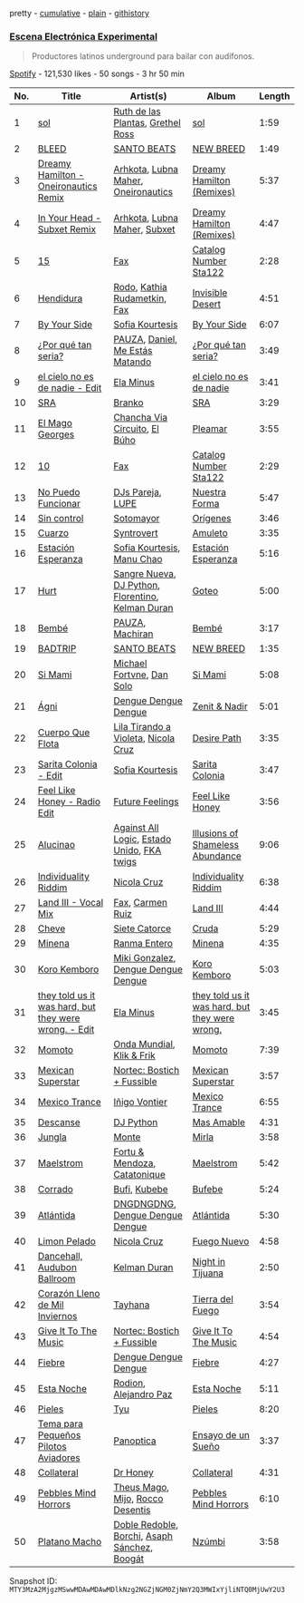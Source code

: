pretty - [cumulative](/playlists/cumulative/37i9dQZF1DWWzc8XPy0ntN.md) - [plain](/playlists/plain/37i9dQZF1DWWzc8XPy0ntN) - [githistory](https://github.githistory.xyz/mackorone/spotify-playlist-archive/blob/main/playlists/plain/37i9dQZF1DWWzc8XPy0ntN)

### [Escena Electrónica Experimental](https://open.spotify.com/playlist/37i9dQZF1DWWzc8XPy0ntN)

> Productores latinos underground para bailar con audífonos.

[Spotify](https://open.spotify.com/user/spotify) - 121,530 likes - 50 songs - 3 hr 50 min

| No. | Title | Artist(s) | Album | Length |
|---|---|---|---|---|
| 1 | [sol](https://open.spotify.com/track/77hF3X4YebUOpYoqY7s9xj) | [Ruth de las Plantas](https://open.spotify.com/artist/7xtkne3Y9293zwMXsJp0QP), [Grethel Ross](https://open.spotify.com/artist/3IWq2rVkwWTMEWbGe6ZQRg) | [sol](https://open.spotify.com/album/6dOkPpcZ3elxSPmyZbvCIg) | 1:59 |
| 2 | [BLEED](https://open.spotify.com/track/3k3r8ffYVixma4Dc0PRQdx) | [SANTO BEATS](https://open.spotify.com/artist/7DqK1Dh8pT3MLdsf9Nomml) | [NEW BREED](https://open.spotify.com/album/5xmOTtTLaPzw8pP4tRtjP4) | 1:49 |
| 3 | [Dreamy Hamilton \- Oneironautics Remix](https://open.spotify.com/track/0uVfcsjX9FX0VRU3sn2PyR) | [Arhkota](https://open.spotify.com/artist/0m0rpowRayqXeysAeJvvzZ), [Lubna Maher](https://open.spotify.com/artist/3zCuqsdLxjuhTjxYsrIuvb), [Oneironautics](https://open.spotify.com/artist/6VYV0dDe760s66s9973L1Q) | [Dreamy Hamilton \(Remixes\)](https://open.spotify.com/album/4X40gozRTAuJrosoKxf9M6) | 5:37 |
| 4 | [In Your Head \- Subxet Remix](https://open.spotify.com/track/50mIPnnh5NYXF3I6HapVjq) | [Arhkota](https://open.spotify.com/artist/0m0rpowRayqXeysAeJvvzZ), [Lubna Maher](https://open.spotify.com/artist/3zCuqsdLxjuhTjxYsrIuvb), [Subxet](https://open.spotify.com/artist/5dxUiR8ZvHWBoMS1iRdDey) | [Dreamy Hamilton \(Remixes\)](https://open.spotify.com/album/4X40gozRTAuJrosoKxf9M6) | 4:47 |
| 5 | [15](https://open.spotify.com/track/7Htro4f5Tf3XWY2v5htdtX) | [Fax](https://open.spotify.com/artist/5QjGFe0TnTyU3FF44b0vx4) | [Catalog Number Sta122](https://open.spotify.com/album/6u4MFeTG2QR99sr4Uf0nPf) | 2:28 |
| 6 | [Hendidura](https://open.spotify.com/track/3ZUUCeA2W2CN17DZIbM7ef) | [Rodo](https://open.spotify.com/artist/53OJAFCNGs4t1FpphUxjPt), [Kathia Rudametkin](https://open.spotify.com/artist/4Jfq4lRAxklhQdmQNIboBp), [Fax](https://open.spotify.com/artist/5QjGFe0TnTyU3FF44b0vx4) | [Invisible Desert](https://open.spotify.com/album/6dU6llQx3HIc2MEMRXzKes) | 4:51 |
| 7 | [By Your Side](https://open.spotify.com/track/69uPNh3b6VKdMZMbIKYQ1l) | [Sofia Kourtesis](https://open.spotify.com/artist/7wXTWO45lqpUejDkike0Gf) | [By Your Side](https://open.spotify.com/album/4iv1fsRtMDanS6VB6RW0Hg) | 6:07 |
| 8 | [¿Por qué tan seria?](https://open.spotify.com/track/6wdkhuxxLOebJK8scPd9LX) | [PAUZA](https://open.spotify.com/artist/2GZ0VsYD0N5Gb3EOIELa1N), [Daniel, Me Estás Matando](https://open.spotify.com/artist/51yyeVxyvecgePAWXmeLUE) | [¿Por qué tan seria?](https://open.spotify.com/album/32NnTNEkICcFVI1gfV5amQ) | 3:49 |
| 9 | [el cielo no es de nadie \- Edit](https://open.spotify.com/track/1pY4lWKYXLGqcSql0CzDuy) | [Ela Minus](https://open.spotify.com/artist/4rdJkXHNrMgowlwUdQAg8T) | [el cielo no es de nadie](https://open.spotify.com/album/2NzNIhJKRGCuPWfAJtUUCL) | 3:41 |
| 10 | [SRA](https://open.spotify.com/track/6J3FPGcMwdO1ik7sYRjKCF) | [Branko](https://open.spotify.com/artist/1lEBJGJgdoevi1Clv9CqLT) | [SRA](https://open.spotify.com/album/13AzeHpoKFRk6T2R9hsaGb) | 3:29 |
| 11 | [El Mago Georges](https://open.spotify.com/track/2BFP1UreT4vYonBeCaP9Uy) | [Chancha Via Circuito](https://open.spotify.com/artist/6E8vZ5lkpXbXlkgHhbVJSl), [El Búho](https://open.spotify.com/artist/1I7FVmvisCtSFzmm87mbLR) | [Pleamar](https://open.spotify.com/album/0ibQuNCIrCSj9OY5OCSzlT) | 3:55 |
| 12 | [10](https://open.spotify.com/track/6ZLJ0s0my4L2RcO2YyNp4D) | [Fax](https://open.spotify.com/artist/5QjGFe0TnTyU3FF44b0vx4) | [Catalog Number Sta122](https://open.spotify.com/album/6u4MFeTG2QR99sr4Uf0nPf) | 2:29 |
| 13 | [No Puedo Funcionar](https://open.spotify.com/track/5ovjlgDlwy3fDfAWDh1Pki) | [DJs Pareja](https://open.spotify.com/artist/5oTo90z4UYa7QUQ3Je3dQ7), [LUPE](https://open.spotify.com/artist/4PRzyAvNqlYKSMhsKl2e0j) | [Nuestra Forma](https://open.spotify.com/album/1Vr6Mf9IkYR5GEwjLyfxMq) | 5:47 |
| 14 | [Sin control](https://open.spotify.com/track/3VU9lUe99fLz5PD6hlwad7) | [Sotomayor](https://open.spotify.com/artist/13UO3EqZHeNkeDQKjUS8oH) | [Orígenes](https://open.spotify.com/album/6gRNWVhhibYkhLxpIemENH) | 3:46 |
| 15 | [Cuarzo](https://open.spotify.com/track/1aIModmKDbvX4xJqBFgQv8) | [Syntrovert](https://open.spotify.com/artist/541d4y9qEGqgZBoHrR0NmA) | [Amuleto](https://open.spotify.com/album/03fMs2DjHK6n5zbDqKkGHg) | 3:35 |
| 16 | [Estación Esperanza](https://open.spotify.com/track/1jGkLUJCl46NmXIM6rUghn) | [Sofia Kourtesis](https://open.spotify.com/artist/7wXTWO45lqpUejDkike0Gf), [Manu Chao](https://open.spotify.com/artist/6wH6iStAh4KIaWfuhf0NYM) | [Estación Esperanza](https://open.spotify.com/album/64q41JtvnThaB2VaVrqfpQ) | 5:16 |
| 17 | [Hurt](https://open.spotify.com/track/7nZfJZknW5vyEU2uWJhmiI) | [Sangre Nueva](https://open.spotify.com/artist/0YmokPIhVketCTSXBRp20R), [DJ Python](https://open.spotify.com/artist/1LoZxxInSyuVFKSMAB4BPl), [Florentino](https://open.spotify.com/artist/1rhVQSyhxNOMN6RHi2sB44), [Kelman Duran](https://open.spotify.com/artist/6PIl48ctj6HDmqVM2uIikd) | [Goteo](https://open.spotify.com/album/0bSLm9NcV2xx1cXNyQpy24) | 5:00 |
| 18 | [Bembé](https://open.spotify.com/track/0yNL4Rma8wSmtBH39UuEUG) | [PAUZA](https://open.spotify.com/artist/2GZ0VsYD0N5Gb3EOIELa1N), [Machiran](https://open.spotify.com/artist/2G9YVfs6LKoJeFnGj4K3yx) | [Bembé](https://open.spotify.com/album/4gvhsXGJz2vzI16PJuFznV) | 3:17 |
| 19 | [BADTRIP](https://open.spotify.com/track/59qoO6Zv3pKUIVaYZCeG7U) | [SANTO BEATS](https://open.spotify.com/artist/7DqK1Dh8pT3MLdsf9Nomml) | [NEW BREED](https://open.spotify.com/album/5xmOTtTLaPzw8pP4tRtjP4) | 1:35 |
| 20 | [Si Mami](https://open.spotify.com/track/3iG93FbuY3fqgfedMCC6A7) | [Michael Fortvne](https://open.spotify.com/artist/6BIKs7su9UYmtKs5nj3Jpz), [Dan Solo](https://open.spotify.com/artist/7E1ZwNnXreZgJpmTNUJva7) | [Si Mami](https://open.spotify.com/album/6RMpW1nConyzYdawMen6ps) | 5:08 |
| 21 | [Ágni](https://open.spotify.com/track/6oFeHebu9Jv72wfFrC2wRm) | [Dengue Dengue Dengue](https://open.spotify.com/artist/4dNjJV9AjGqHzkZualfhnG) | [Zenit & Nadir](https://open.spotify.com/album/5F3AulLRnkl7a52gcim5q6) | 5:01 |
| 22 | [Cuerpo Que Flota](https://open.spotify.com/track/4x9kOCgS6h3IBFZPR8asWe) | [Lila Tirando a Violeta](https://open.spotify.com/artist/1ZD9xcoRJKY4ldaV4UuAhx), [Nicola Cruz](https://open.spotify.com/artist/0OltT51j3hIkgaDJqqPzDn) | [Desire Path](https://open.spotify.com/album/4QMLBkfHh8ZrBLm3HGDx9V) | 3:35 |
| 23 | [Sarita Colonia \- Edit](https://open.spotify.com/track/0VNtKhOQZConLZc1GjQckk) | [Sofia Kourtesis](https://open.spotify.com/artist/7wXTWO45lqpUejDkike0Gf) | [Sarita Colonia](https://open.spotify.com/album/0ku4piLs17h4xD7e92FEf6) | 3:47 |
| 24 | [Feel Like Honey \- Radio Edit](https://open.spotify.com/track/4SDgjPDwZTPNPDFyN1hkwQ) | [Future Feelings](https://open.spotify.com/artist/3Au2QfFkLbGnjGvQ2DR0kH) | [Feel Like Honey](https://open.spotify.com/album/7pDqpbAxk2iT8EgC9WpDPI) | 3:56 |
| 25 | [Alucinao](https://open.spotify.com/track/37cNWcjPG6hXI94CsZOHje) | [Against All Logic](https://open.spotify.com/artist/0ngUeF0DGpYmPec80MqSi1), [Estado Unido](https://open.spotify.com/artist/7LQMfqw2JZQhybBOrH1KtS), [FKA twigs](https://open.spotify.com/artist/6nB0iY1cjSY1KyhYyuIIKH) | [Illusions of Shameless Abundance](https://open.spotify.com/album/5P1yIYyaRLTcdo3TPRzT5H) | 9:06 |
| 26 | [Individuality Riddim](https://open.spotify.com/track/5xbSiMMp6T98hJEQrUfFXX) | [Nicola Cruz](https://open.spotify.com/artist/0OltT51j3hIkgaDJqqPzDn) | [Individuality Riddim](https://open.spotify.com/album/2QQ714tuWG924CXN9H150s) | 6:38 |
| 27 | [Land III \- Vocal Mix](https://open.spotify.com/track/6UzWlTYOrLyRrBWjpwrehP) | [Fax](https://open.spotify.com/artist/5QjGFe0TnTyU3FF44b0vx4), [Carmen Ruiz](https://open.spotify.com/artist/6lT6X7ff95ucDbUfPkyZWB) | [Land III](https://open.spotify.com/album/5HzaGyiK0jjF0zGILrZhmG) | 4:44 |
| 28 | [Cheve](https://open.spotify.com/track/16f4s3WLYMbCtIVlyaqO89) | [Siete Catorce](https://open.spotify.com/artist/3MVzVLPSlOV0s6mGQ2YZHr) | [Cruda](https://open.spotify.com/album/2Ia0Ig2JkLx3NNpdxuICeH) | 5:29 |
| 29 | [Minena](https://open.spotify.com/track/4yvUIVFjmNJL7nrb0irmBa) | [Ranma Entero](https://open.spotify.com/artist/779eiS92bExNWIAWxmiWIB) | [Minena](https://open.spotify.com/album/0IWOooqWyw1lf5xqYGGs3H) | 4:35 |
| 30 | [Koro Kemboro](https://open.spotify.com/track/0WpeystVcDypHRUhfrRBuz) | [Miki Gonzalez](https://open.spotify.com/artist/0ifCMWK5i03zLZL2N5hmWy), [Dengue Dengue Dengue](https://open.spotify.com/artist/4dNjJV9AjGqHzkZualfhnG) | [Koro Kemboro](https://open.spotify.com/album/2a99LCBq1HLVEym4R7iHYF) | 5:03 |
| 31 | [they told us it was hard, but they were wrong\. \- Edit](https://open.spotify.com/track/4eChGxuP1HLtOPpQFFXRbP) | [Ela Minus](https://open.spotify.com/artist/4rdJkXHNrMgowlwUdQAg8T) | [they told us it was hard, but they were wrong.](https://open.spotify.com/album/6PbCwsrFphZdHvDhDneO4v) | 3:45 |
| 32 | [Momoto](https://open.spotify.com/track/6zyb9XHm1RjxaeerHo8Mv5) | [Onda Mundial](https://open.spotify.com/artist/5c5oay9VCy0a9RzFw1S8Dp), [Klik & Frik](https://open.spotify.com/artist/56P5wn7V6w46OyYV9vS5jC) | [Momoto](https://open.spotify.com/album/3cThlPotjMGdTYVj77PXpA) | 7:39 |
| 33 | [Mexican Superstar](https://open.spotify.com/track/71twNlaatmLS7noNHrjNlZ) | [Nortec: Bostich + Fussible](https://open.spotify.com/artist/3Jarv4dvk7d9k6AkqDUVJg) | [Mexican Superstar](https://open.spotify.com/album/4lSJuFFlo7MEKtpLCBXW14) | 3:57 |
| 34 | [Mexico Trance](https://open.spotify.com/track/4yg5djr9I1rhJZAXUxZIg4) | [Iñigo Vontier](https://open.spotify.com/artist/46102Rmv7OVlBvNRnH3fj2) | [Mexico Trance](https://open.spotify.com/album/7AJ6vYLnEU0O6yzO6fvJIZ) | 6:55 |
| 35 | [Descanse](https://open.spotify.com/track/5sWwuI8g0WyZI3tddeU6WO) | [DJ Python](https://open.spotify.com/artist/1LoZxxInSyuVFKSMAB4BPl) | [Mas Amable](https://open.spotify.com/album/2WpHf0NARcxAamPoMSgCvM) | 4:31 |
| 36 | [Jungla](https://open.spotify.com/track/4iS3nysui6BO2ljE6Z00yu) | [Monte](https://open.spotify.com/artist/1fcnE99XRNfHPyu27ysuNG) | [Mirla](https://open.spotify.com/album/2thUe8kdgLxFD6TUbCVwI7) | 3:58 |
| 37 | [Maelstrom](https://open.spotify.com/track/1xBqxKhj35tVGNmq4NpQ4e) | [Fortu & Mendoza](https://open.spotify.com/artist/1Hxlo5vn0d4y63L6C0kxex), [Catatonique](https://open.spotify.com/artist/2MYL2t7eQ5DTL4HBQ7dL9q) | [Maelstrom](https://open.spotify.com/album/1hefknIQ0TMrdyr6HT1qtI) | 5:42 |
| 38 | [Corrado](https://open.spotify.com/track/0ulKl0MCIn9mYHmxK8DLA2) | [Bufi](https://open.spotify.com/artist/0ckrHQgGWuXzYxRM0jLOZZ), [Kubebe](https://open.spotify.com/artist/05EKr75TBeDGYstwAKRMpH) | [Bufebe](https://open.spotify.com/album/1BU2ah2FQ4SbswByhQonrO) | 5:24 |
| 39 | [Atlántida](https://open.spotify.com/track/4XG8r3tuGn2Sossi2eoNtO) | [DNGDNGDNG](https://open.spotify.com/artist/4qw8wHJ1ZGNFQVZ1zM4NOq), [Dengue Dengue Dengue](https://open.spotify.com/artist/4dNjJV9AjGqHzkZualfhnG) | [Atlántida](https://open.spotify.com/album/5WHYmcgeLzkJVlnyAYA3pj) | 5:30 |
| 40 | [Limon Pelado](https://open.spotify.com/track/4AObAZOnmRqCET9CgdzoeD) | [Nicola Cruz](https://open.spotify.com/artist/0OltT51j3hIkgaDJqqPzDn) | [Fuego Nuevo](https://open.spotify.com/album/3jXvU3BbxtNU9q5XG4BvDh) | 4:58 |
| 41 | [Dancehall, Audubon Ballroom](https://open.spotify.com/track/09LNA3vpPg0Zd3ghzTv5BN) | [Kelman Duran](https://open.spotify.com/artist/6PIl48ctj6HDmqVM2uIikd) | [Night in Tijuana](https://open.spotify.com/album/4vKaGMoRdGVu6u6GJyqHTx) | 2:50 |
| 42 | [Corazón Lleno de Mil Inviernos](https://open.spotify.com/track/3rE9V4p5WkROR7ud2QG6Yh) | [Tayhana](https://open.spotify.com/artist/647u1oTQ3MgB1k4FwVrPfg) | [Tierra del Fuego](https://open.spotify.com/album/3bM79Y0P0jnhA6Yz8lE2Fa) | 3:54 |
| 43 | [Give It To The Music](https://open.spotify.com/track/4lzBK0eegI0rCCEIPg0sVI) | [Nortec: Bostich + Fussible](https://open.spotify.com/artist/3Jarv4dvk7d9k6AkqDUVJg) | [Give It To The Music](https://open.spotify.com/album/7KNJCJsDEnAdLt9WbJD0Th) | 4:54 |
| 44 | [Fiebre](https://open.spotify.com/track/00PyNFoOwrk0Aw3O7qU2kh) | [Dengue Dengue Dengue](https://open.spotify.com/artist/4dNjJV9AjGqHzkZualfhnG) | [Fiebre](https://open.spotify.com/album/6y2lryBMGXmaZ8CxuHfOXj) | 4:27 |
| 45 | [Esta Noche](https://open.spotify.com/track/2nPpXPgqCAUlmMxjnaaoMG) | [Rodion](https://open.spotify.com/artist/4G12bh08cCVQXa9pO4iIRe), [Alejandro Paz](https://open.spotify.com/artist/58JUcJgPMahuJHcVQM5CNL) | [Esta Noche](https://open.spotify.com/album/4otyeBB3oeu6L7M7tYD1It) | 5:11 |
| 46 | [Pieles](https://open.spotify.com/track/5kh71E46NXD2ub6OcvFVy5) | [Tyu](https://open.spotify.com/artist/5IToOsTYhrDB6BqOxpWTxM) | [Pieles](https://open.spotify.com/album/6wnljTM7txuqv9nCu2sRAu) | 8:20 |
| 47 | [Tema para Pequeños Pilotos Aviadores](https://open.spotify.com/track/0kxCwUht7SOKdH4lUqvJXO) | [Panoptica](https://open.spotify.com/artist/190DvOuVkHyMOK9FZIOqo8) | [Ensayo de un Sueño](https://open.spotify.com/album/3kenE4na5TWxSPOjtmASgj) | 3:37 |
| 48 | [Collateral](https://open.spotify.com/track/5JNel3LbbwTMf2ZfwX3SL0) | [Dr Honey](https://open.spotify.com/artist/2ancfz442teYM3RI1zUcNr) | [Collateral](https://open.spotify.com/album/25hxlT3FXHFLHzBBwZOUOV) | 4:31 |
| 49 | [Pebbles Mind Horrors](https://open.spotify.com/track/3FJQL59dUXL0Xq6dJTMXXL) | [Theus Mago](https://open.spotify.com/artist/5AmmljbTOeKJcfoTd6QCd3), [Mijo](https://open.spotify.com/artist/4cLXwxOqso1lUoR0SIk0jl), [Rocco Desentis](https://open.spotify.com/artist/6VhNyPvKFaJAzTe5sqPz89) | [Pebbles Mind Horrors](https://open.spotify.com/album/2IwGCkhGFRnn0ojOZRyESl) | 6:10 |
| 50 | [Platano Macho](https://open.spotify.com/track/2JW0Rz7D4q3KxbvsBZrZZv) | [Doble Redoble](https://open.spotify.com/artist/4XJopnM0aD3RN5NWnl6fdT), [Borchi](https://open.spotify.com/artist/1dPeBgMAiuyI2gXcphyNMH), [Asaph Sánchez](https://open.spotify.com/artist/6WDgyfRIVQ68WwwnYZIOsI), [Boogát](https://open.spotify.com/artist/2y2bEk3zCBVBMDkrXgA29R) | [Nzúmbi](https://open.spotify.com/album/76dn7yiHINDA18rFqopGp0) | 3:58 |

Snapshot ID: `MTY3MzA2MjgzMSwwMDAwMDAwMDlkNzg2NGZjNGM0ZjNmY2Q3MWIxYjliNTQ0MjUwY2U3`
